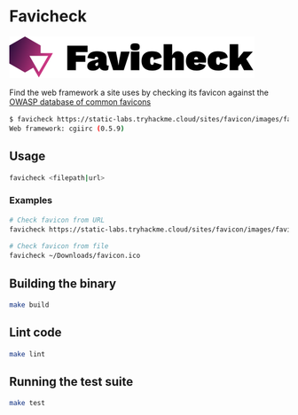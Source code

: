# Favicheck

![Favicheck logo](logo.svg)

Find the web framework a site uses by checking its favicon against the [OWASP database of common favicons](https://wiki.owasp.org/index.php/OWASP_favicon_database)

```sh
$ favicheck https://static-labs.tryhackme.cloud/sites/favicon/images/favicon.ico
Web framework: cgiirc (0.5.9)
```

## Usage

```sh
favicheck <filepath|url>
```

### Examples

```sh
# Check favicon from URL
favicheck https://static-labs.tryhackme.cloud/sites/favicon/images/favicon.ico
```

```sh
# Check favicon from file
favicheck ~/Downloads/favicon.ico
```

## Building the binary

```sh
make build
```

## Lint code

```sh
make lint
```



## Running the test suite

```sh
make test
```
